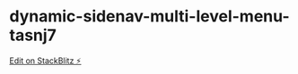 # dynamic-sidenav-multi-level-menu-tasnj7

[Edit on StackBlitz ⚡️](https://stackblitz.com/edit/dynamic-sidenav-multi-level-menu-tasnj7)